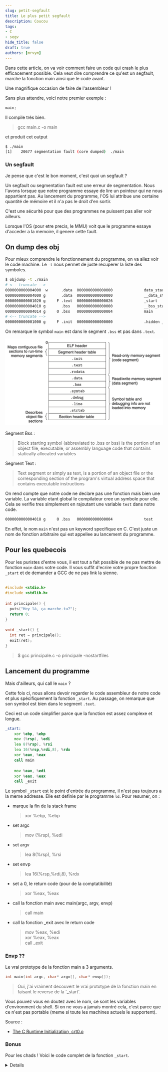 ```yaml
---
slug: petit-segfault
title: Le plus petit segfault
description: Coucou
tags:
- C 
- segv
hide_title: false
draft: true
authors: [mrvym] 
---
```

Dans cette article, on va voir comment faire un code qui crash le plus efficacement possible. 
Cela veut dire comprendre ce qu'est un segfault, marche la fonction main ainsi que le code avant.

Une magnifique occasion de faire de l'assembleur !

Sans plus attendre, voici notre premier exemple : 
<!-- truncate --> 
```c
main;
```
Il compile trés bien. 
> gcc main.c -o main

et produit cet output

```sh
$ ./main
[1]    20677 segmentation fault (core dumped)  ./main
```

### Un segfault
Je pense que c'est le bon moment, c'est quoi un segfault ? 

Un segfault ou segmentation fault est une erreur de segmentation. Nous l'avons lorsque que notre programme essaye de lire un pointeur qui ne nous appartient pas. 
Au lancement du programme, l'OS lui attribue une certaine quantité de mémoire et il n'a pas le droit d'en sortir.

C'est une sécurité pour que des programmes ne puissent pas aller voir ailleurs.

Lorsque l'OS (pour etre precis, le MMU) voit que le programme essaye d'acceder a la memoire, il genere cette fault.

## On dump des obj 
Pour mieux comprendre le fonctionnement du programme, on va allez voir le code machine. 
Le `-t` nous permet de juste recuperer la liste des symboles.
```sh
$ objdump -t ./main
# <-- truncate --> 
0000000000004000  w      .data	0000000000000000              data_start
0000000000004000 g       .data	0000000000000000              __data_start
0000000000001020 g     F .text	0000000000000026              _start
0000000000004010 g       .bss	0000000000000000              __bss_start
0000000000004014 g     O .bss	0000000000000004              main
# <-- truncate --> 
0000000000001000 g     F .init	0000000000000000              .hidden _init
```
On remarque le symbol `main` est dans le segment `.bss` et pas dans `.text`.

![Segments in ELF file](./segment-c-code.png)

Segment Bss : 
> Block starting symbol (abbreviated to .bss or bss) is the portion of an object file, executable, or assembly language code that contains statically allocated variables

Segment Text :
> Text segment or simply as text, is a portion of an object file or the corresponding section of the program's virtual address space that contains executable instructions


On rend compte que notre code ne declare pas une fonction mais bien une variable. La variable etant global le compilateur cree un symbole pour elle.
Cela se verifie tres simplement en rajoutant une variable `test` dans notre code. 
```sh
0000000000004018 g     O .bss	0000000000000004              test
```

En effet, le nom `main` n'est pas un keyword specifique en C. C'est juste un nom de fonction arbitraire qui est appellee au lancement du programme. 

## Pour les quebecois
Pour les puristes d'entre vous, il est tout a fait possible de ne pas mettre de fonction `main` dans votre code.
Il vous suffit d'ecrire votre propre fonction `_start` et de demander a GCC de ne pas link la sienne.
```c

#include <stdio.h>
#include <stdlib.h>

int principale() {
  puts("Hey là, ça marche-tu?");
  return 0;
}

void _start() {
  int ret = principale();
  exit(ret);
}

```
> $ gcc principale.c -o principale -nostartfiles

## Lancement du programme
Mais d'ailleurs, qui call le `main` ? 

Cette fois ci, nous allons devoir regarder le code assembleur de notre code et plus spécifiquement la fonction `_start`. 
Au passage, on remarque que son symbol est bien dans le segment `.text`.

Ceci est un code simplifier parce que la fonction est assez complexe et longue.

```asm
_start: 
    xor %ebp, %ebp            
    mov (%rsp), %edi          
    lea 8(%rsp), %rsi         
    lea 16(%rsp,%rdi,8), %rdx 
    xor %eax, %eax            
    call main                 

    mov %eax, %edi    
    xor %eax, %eax   
    call _exit      
```

Le symbol `_start` est le point d'entrée du programme, il n'est pas toujours a la meme addresse. Elle est definie par le programme `ld`.
Pour resumer, on :
- marque la fin de la stack frame
    > xor %ebp, %ebp            
- set argc
    > mov (%rsp), %edi          
- set argv
    > lea 8(%rsp), %rsi
- set envp
    > lea 16(%rsp,%rdi,8), %rdx 
- set a 0, le return code (pour de la comptatibilité)
    > xor %eax, %eax
- call la fonction main avec main(argc, argv, envp)
    > call main                 
- call la fonction _exit avec le return code
    > mov %eax, %edi    
    xor %eax, %eax   
    call _exit      

### Envp ?? 
Le vrai prototype de la fonction main a 3 arguments. 
```c
int main(int argc, char* argv[], char* envp[]);
```
> Oui, j'ai vraiment decouvert le vrai prototype de la fonction main en faisant le reverse de la '_start'.

Vous pouvez vous en doutez avec le nom, ce sont les variables d'environment du shell.
Si on ne vous a jamais montré cela, c'est parce que ce n'est pas portable (meme si toute les machines actuels le supportent).


Source : 
- [The C Runtime Initialization, crt0.o](https://www.embecosm.com/appnotes/ean9/html/ch05s02.html)

### Bonus

Pour les chads ! Voici le code complet de la fonction `_start`.

<details>
```asm
0000000000001020 <_start>:
    1020:	f3 0f 1e fa          	endbr64
    1024:	31 ed                	xor    %ebp,%ebp
    1026:	49 89 d1             	mov    %rdx,%r9
    1029:	5e                   	pop    %rsi
    102a:	48 89 e2             	mov    %rsp,%rdx
    102d:	48 83 e4 f0          	and    $0xfffffffffffffff0,%rsp
    1031:	50                   	push   %rax
    1032:	54                   	push   %rsp
    1033:	45 31 c0             	xor    %r8d,%r8d
    1036:	31 c9                	xor    %ecx,%ecx
    1038:	48 8d 3d d5 2f 00 00 	lea    0x2fd5(%rip),%rdi        # 4014 <main>
    103f:	ff 15 7b 2f 00 00    	call   *0x2f7b(%rip)        # 3fc0 <__libc_start_main@GLIBC_2.34>
    1045:	f4                   	hlt
    1046:	66 2e 0f 1f 84 00 00 	cs nopw 0x0(%rax,%rax,1)
    104d:	00 00 00
    1050:	48 8d 3d b9 2f 00 00 	lea    0x2fb9(%rip),%rdi        # 4010 <__TMC_END__>
    1057:	48 8d 05 b2 2f 00 00 	lea    0x2fb2(%rip),%rax        # 4010 <__TMC_END__>
    105e:	48 39 f8             	cmp    %rdi,%rax
    1061:	74 15                	je     1078 <_start+0x58>
    1063:	48 8b 05 5e 2f 00 00 	mov    0x2f5e(%rip),%rax        # 3fc8 <_ITM_deregisterTMCloneTable@Base>
    106a:	48 85 c0             	test   %rax,%rax
    106d:	74 09                	je     1078 <_start+0x58>
    106f:	ff e0                	jmp    *%rax
    1071:	0f 1f 80 00 00 00 00 	nopl   0x0(%rax)
    1078:	c3                   	ret
    1079:	0f 1f 80 00 00 00 00 	nopl   0x0(%rax)
    1080:	48 8d 3d 89 2f 00 00 	lea    0x2f89(%rip),%rdi        # 4010 <__TMC_END__>
    1087:	48 8d 35 82 2f 00 00 	lea    0x2f82(%rip),%rsi        # 4010 <__TMC_END__>
    108e:	48 29 fe             	sub    %rdi,%rsi
    1091:	48 89 f0             	mov    %rsi,%rax
    1094:	48 c1 ee 3f          	shr    $0x3f,%rsi
    1098:	48 c1 f8 03          	sar    $0x3,%rax
    109c:	48 01 c6             	add    %rax,%rsi
    109f:	48 d1 fe             	sar    $1,%rsi
    10a2:	74 14                	je     10b8 <_start+0x98>
    10a4:	48 8b 05 2d 2f 00 00 	mov    0x2f2d(%rip),%rax        # 3fd8 <_ITM_registerTMCloneTable@Base>
    10ab:	48 85 c0             	test   %rax,%rax
    10ae:	74 08                	je     10b8 <_start+0x98>
    10b0:	ff e0                	jmp    *%rax
    10b2:	66 0f 1f 44 00 00    	nopw   0x0(%rax,%rax,1)
    10b8:	c3                   	ret
    10b9:	0f 1f 80 00 00 00 00 	nopl   0x0(%rax)
    10c0:	f3 0f 1e fa          	endbr64
    10c4:	80 3d 45 2f 00 00 00 	cmpb   $0x0,0x2f45(%rip)        # 4010 <__TMC_END__>
    10cb:	75 33                	jne    1100 <_start+0xe0>
    10cd:	55                   	push   %rbp
    10ce:	48 83 3d 0a 2f 00 00 	cmpq   $0x0,0x2f0a(%rip)        # 3fe0 <__cxa_finalize@GLIBC_2.2.5>
    10d5:	00
    10d6:	48 89 e5             	mov    %rsp,%rbp
    10d9:	74 0d                	je     10e8 <_start+0xc8>
    10db:	48 8b 3d 26 2f 00 00 	mov    0x2f26(%rip),%rdi        # 4008 <__dso_handle>
    10e2:	ff 15 f8 2e 00 00    	call   *0x2ef8(%rip)        # 3fe0 <__cxa_finalize@GLIBC_2.2.5>
    10e8:	e8 63 ff ff ff       	call   1050 <_start+0x30>
    10ed:	c6 05 1c 2f 00 00 01 	movb   $0x1,0x2f1c(%rip)        # 4010 <__TMC_END__>
    10f4:	5d                   	pop    %rbp
    10f5:	c3                   	ret
    10f6:	66 2e 0f 1f 84 00 00 	cs nopw 0x0(%rax,%rax,1)
    10fd:	00 00 00
    1100:	c3                   	ret
    1101:	66 66 2e 0f 1f 84 00 	data16 cs nopw 0x0(%rax,%rax,1)
    1108:	00 00 00 00
    110c:	0f 1f 40 00          	nopl   0x0(%rax)
    1110:	f3 0f 1e fa          	endbr64
    1114:	e9 67 ff ff ff       	jmp    1080 <_start+0x60>
```
</details>
